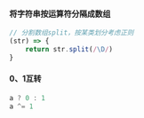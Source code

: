 #### 将字符串按运算符分隔成数组
```js
// 分割数组split，按某类划分考虑正则
(str) => {
    return str.split(/\D/)
}
```
#### 0、1互转
```js
a ? 0 : 1
a ^= 1
```